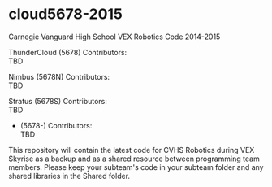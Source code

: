 cloud5678-2015  
==============  
  
Carnegie Vanguard High School VEX Robotics Code 2014-2015  
  
ThunderCloud (5678) Contributors:  
TBD  
  
Nimbus (5678N) Contributors:  
TBD  
  
Stratus (5678S) Contributors:  
TBD  
  
- (5678-) Contributors:  
TBD  
  
This repository will contain the latest code for CVHS Robotics during VEX Skyrise as a backup and as a shared resource between programming team members. Please keep your subteam's code in your subteam folder and any shared libraries in the Shared folder.  
